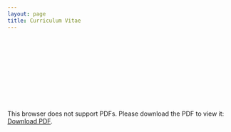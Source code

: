 ```yaml
---
layout: page
title: Curriculum Vitae
---
```

<object data="files/Evan_Perkowski_CV_UpdatedSu2020_08-14-2020.pdf" type="application/pdf" width="700px" height="700px">
    <embed src="files/Evan_Perkowski_CV_UpdatedSu2020_08-14-2020.pdf">
        <p>This browser does not support PDFs. Please download the PDF to view it: <a href="http://yoursite.com/the.pdf">Download PDF</a>.</p>
    </embed>
</object>
